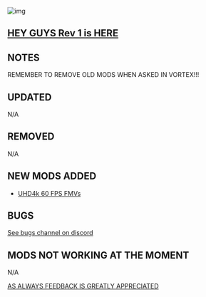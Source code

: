 ![img](https://s11.gifyu.com/images/SgCoI.png)

## [HEY GUYS Rev 1 is HERE](https://)

## NOTES

REMEMBER TO REMOVE OLD MODS WHEN ASKED IN VORTEX!!!


## UPDATED

N/A

## REMOVED

N/A

## NEW MODS ADDED

- [UHD4k 60 FPS FMVs](https://www.nexusmods.com/starfield/mods/337)

## BUGS

[See bugs channel on discord](https://discord.gg/xZNztPjA2u)

## MODS NOT WORKING AT THE MOMENT

N/A

[AS ALWAYS FEEDBACK IS GREATLY APPRECIATED](https://)